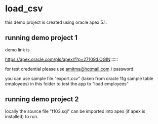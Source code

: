 # load_csv
this demo project is created using oracle apex 5.1.

## running demo project 1
demo link is 

https://apex.oracle.com/pls/apex/f?p=27109:LOGIN::::::

for test credential please use amitms@hotmail.com / password

you can use sample file "export.csv" (taken from oracle 11g sample table employees) in this folder to test the app to "load employees"

## running demo project 2
locally the source file "f103.sql" can be imported into apex (if apex is installed) to run. 


